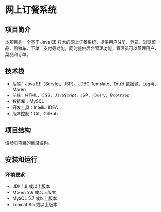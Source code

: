 # 网上订餐系统

## 项目简介

本项目是一个基于 Java EE 技术的网上订餐系统，提供用户注册、登录、浏览菜品、购物车、下单、支付等功能，同时提供后台管理功能，管理员可以管理用户、菜品和订单。

## 技术栈

- 后端：Java EE（Servlet、JSP）、JDBC Template、Druid 数据源、Log4j、Maven
- 前端：HTML、CSS、JavaScript、JSP、jQuery、Bootstrap
- 数据库：MySQL
- 开发工具：IntelliJ IDEA
- 版本控制：Git、GitHub

## 项目结构

请参见项目的目录结构。

## 安装和运行

### 环境要求

- JDK 1.8 或以上版本
- Maven 3.6 或以上版本
- MySQL 5.7 或以上版本
- Tomcat 8.5 或以上版本


